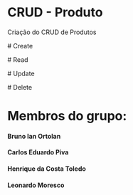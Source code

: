 # CRUD - Produto
<p>Criação do CRUD de Produtos</p>
<p># Create</p>
<p># Read</p>
<p># Update</p>
<p># Delete</p>

<h1> Membros do grupo: </h1>
<h4>Bruno Ian Ortolan</h4>
<h4>Carlos Eduardo Piva</h4>
<h4>Henrique da Costa Toledo</h4>
<h4>Leonardo Moresco</h4>
